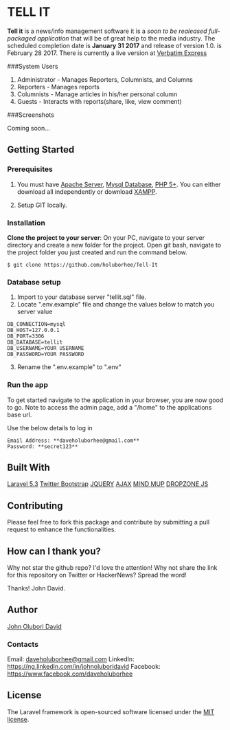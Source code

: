 # TELL IT

**Tell it** is a news/info management software it is a *soon to be realeased full-packaged application* that will be of great help to the media industry. The scheduled completion date is **January 31 2017** and release of version 1.0. is February 28 2017. There is currently a live version at [Verbatim Express](http://verbatimexpress.com)

###System Users

1. Administrator - Manages Reporters, Columnists, and Columns
2. Reporters - Manages reports
3. Columnists - Manage articles in his/her personal column
4. Guests - Interacts with reports(share, like, view comment)

###Screenshots

Coming soon...

## Getting Started

### Prerequisites

1. You must have [Apache Server](), [Mysql Database](), [PHP 5+](). You can either download all independently or download [XAMPP]().

2. Setup GIT locally.

### Installation

**Clone the project to your server**: On your PC, navigate to your server directory and create a new folder for the project. Open git bash, navigate to the project folder you just created and run the command below.

```
$ git clone https://github.com/holuborhee/Tell-It
```

### Database setup

1. Import to your database server "tellit.sql" file.
2. Locate ".env.example" file and change the values below to match you server value

```
DB_CONNECTION=mysql
DB_HOST=127.0.0.1
DB_PORT=3306
DB_DATABASE=tellit
DB_USERNAME=YOUR USERNAME
DB_PASSWORD=YOUR PASSWORD

```
3. Rename the ".env.example" to ".env"

### Run the app

To get started navigate to the application in your browser, you are now good to go. Note to access the admin page, add a "/home" to the applications base url.

Use the below details to log in

```
Email Address: **daveholuborhee@gmail.com**
Password: **secret123**

```

## Built With

[Laravel 5.3](https://laravel.com/)
[Twitter Bootstrap](https://getbootstrap.com/)
[JQUERY](https://jquery.com/)
[AJAX](https://getbootstrap.com/)
[MIND MUP](https://mindmup.github.io/bootstrap-wysiwyg/)
[DROPZONE JS](http://www.dropzonejs.com/)

## Contributing

Please feel free to fork this package and contribute by submitting a pull request to enhance the functionalities.


## How can I thank you?

Why not star the github repo? I'd love the attention! Why not share the link for this repository on Twitter or HackerNews? Spread the word!

Thanks!
John David.

## Author

[John Olubori David](https://github.com/holuborhee)

### Contacts

Email: daveholuborhee@gmail.com
LinkedIn: https://ng.linkedin.com/in/johnoluboridavid
Facebook: https://www.facebook.com/daveholuborhee

## License

The Laravel framework is open-sourced software licensed under the [MIT license](http://opensource.org/licenses/MIT).
